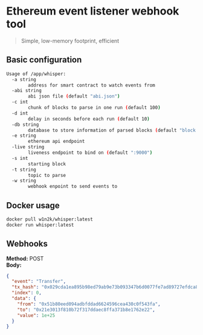 # Ethereum event listener webhook tool
> Simple, low-memory footprint, efficient

## Basic configuration
```bash
Usage of /app/whisper:
  -a string
    	address for smart contract to watch events from
  -abi string
    	abi json file (default "abi.json")
  -c int
    	chunk of blocks to parse in one run (default 100)
  -d int
    	delay in seconds before each run (default 10)
  -db string
    	database to store information of parsed blocks (default "block.txt")
  -e string
    	ethereum api endpoint
  -live string
    	liveness endpoint to bind on (default ":9000")
  -s int
    	starting block
  -t string
    	topic to parse
  -w string
    	webhook enpoint to send events to
```

## Docker usage
```bash
docker pull w1n2k/whisper:latest
docker run whisper:latest
```

## Webhooks
**Method:** POST\
**Body:**
```json
{
  "event": "Transfer",
  "tx_hash": "0x029cda1ea895b98ed79ab9e73b093347b6d0077fe7ad89727efdca881190e56f",
  "index": 0,
  "data": {
    "from": "0x51b80eed094adbfddad6624596cea430c0f543fa",
    "to": "0x21e3013f810b72f317ddaec8ffa371b8e1762e22",
    "value": 1e+25
  }
}
```
